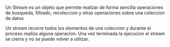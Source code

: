 Un Stream es un objeto que permite realizar de forma sencilla operaciones de busqueda,
filtrado, recoleccion y otras operaciones sobre una coleccion de datos

Un stream recorre todos los elementos de una coleccion y durante el proceso realiza
alguna operacion. Una vez terminada la ejecucion el stream se cierra y no se puede volver a utilizar.
